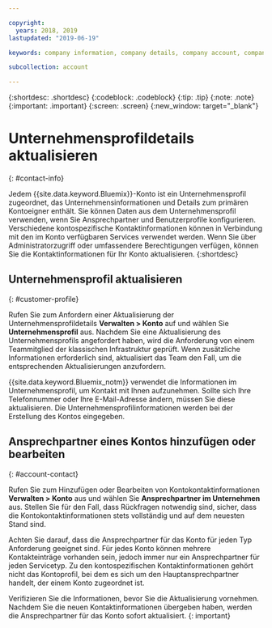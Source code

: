 ```yaml
---

copyright:
  years: 2018, 2019
lastupdated: "2019-06-19"

keywords: company information, company details, company account, company profile, account contact

subcollection: account

---
```


{:shortdesc: .shortdesc}
{:codeblock: .codeblock}
{:tip: .tip}
{:note: .note}
{:important: .important}
{:screen: .screen}
{:new_window: target="_blank"}


# Unternehmensprofildetails aktualisieren
{: #contact-info}

Jedem {{site.data.keyword.Bluemix}}-Konto ist ein Unternehmensprofil zugeordnet, das Unternehmensinformationen und Details zum primären Kontoeigner enthält. Sie können Daten aus dem Unternehmensprofil verwenden, wenn Sie Ansprechpartner und Benutzerprofile konfigurieren. Verschiedene kontospezifische Kontaktinformationen können in Verbindung mit den im Konto verfügbaren Services verwendet werden. Wenn Sie über Administratorzugriff oder umfassendere Berechtigungen verfügen, können Sie die Kontaktinformationen für Ihr Konto aktualisieren.
{:shortdesc}

## Unternehmensprofil aktualisieren
{: #customer-profile}

Rufen Sie zum Anfordern einer Aktualisierung der Unternehmensprofildetails **Verwalten > Konto** auf und wählen Sie **Unternehmensprofil** aus. Nachdem Sie eine Aktualisierung des Unternehmensprofils angefordert haben, wird die Anforderung von einem Teammitglied der klassischen Infrastruktur geprüft. Wenn zusätzliche Informationen erforderlich sind, aktualisiert das Team den Fall, um die entsprechenden Aktualisierungen anzufordern.

{{site.data.keyword.Bluemix_notm}} verwendet die Informationen im Unternehmensprofil, um Kontakt mit Ihnen aufzunehmen. Sollte sich Ihre Telefonnummer oder Ihre E-Mail-Adresse ändern, müssen Sie diese aktualisieren. Die Unternehmensprofilinformationen werden bei der Erstellung des Kontos eingegeben.

## Ansprechpartner eines Kontos hinzufügen oder bearbeiten
{: #account-contact}

Rufen Sie zum Hinzufügen oder Bearbeiten von Kontokontaktinformationen **Verwalten > Konto** aus und wählen Sie **Ansprechpartner im Unternehmen** aus. Stellen Sie für den Fall, dass Rückfragen notwendig sind, sicher, dass die Kontokontaktinformationen stets vollständig und auf dem neuesten Stand sind.

Achten Sie darauf, dass die Ansprechpartner für das Konto für jeden Typ Anforderung geeignet sind. Für jedes Konto können mehrere Kontakteinträge vorhanden sein, jedoch immer nur ein Ansprechpartner für jeden Servicetyp. Zu den kontospezifischen Kontaktinformationen gehört nicht das Kontoprofil, bei dem es sich um den Hauptansprechpartner handelt, der einem Konto zugeordnet ist.

  Verifizieren Sie die Informationen, bevor Sie die Aktualisierung vornehmen. Nachdem Sie die neuen Kontaktinformationen übergeben haben, werden die Ansprechpartner für das Konto sofort aktualisiert.
  {: important}
